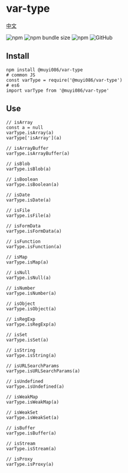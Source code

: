 # var-type

[中文](https://github.com/MuYi086/npm_package/blob/master/var-type/README-CN.md '中文')

![npm](https://img.shields.io/npm/v/@muyi086/var-type) ![npm bundle size](https://img.shields.io/bundlephobia/min/@muyi086/var-type) ![npm](https://img.shields.io/npm/dt/@muyi086/var-type) ![GitHub](https://img.shields.io/github/license/MuYi086/npm_package)

## Install
```SHELL
npm install @muyi086/var-type
# common JS
const varType = require('@muyi086/var-type')
# es6
import varType from '@muyi086/var-type'
```

## Use
```JS
// isArray
const a = null
varType.isArray(a)
varType['isArray'](a)

// isArrayBuffer
varType.isArrayBuffer(a)

// isBlob
varType.isBlob(a)

// isBoolean
varType.isBoolean(a)

// isDate
varType.isDate(a)

// isFile
varType.isFile(a)

// isFormData
varType.isFormData(a)

// isFunction
varType.isFunction(a)

// isMap
varType.isMap(a)

// isNull
varType.isNull(a)

// isNumber
varType.isNumber(a)

// isObject
varType.isObject(a)

// isRegExp
varType.isRegExp(a)

// isSet
varType.isSet(a)

// isString
varType.isString(a)

// isURLSearchParams
varType.isURLSearchParams(a)

// isUndefined
varType.isUndefined(a)

// isWeakMap
varType.isWeakMap(a)

// isWeakSet
varType.isWeakSet(a)

// isBuffer
varType.isBuffer(a)

// isStream
varType.isStream(a)

// isProxy
varType.isProxy(a)
```